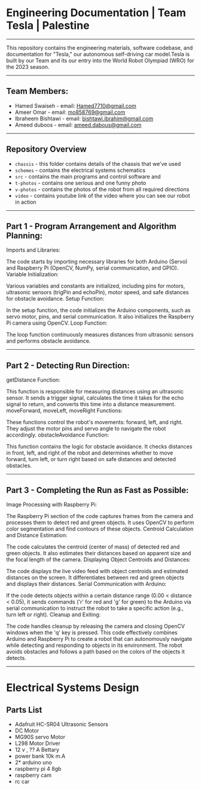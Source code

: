 # Engineering Documentation | Team Tesla | Palestine
----

This repository contains the engineering materials, software codebase, and documentation for "Tesla," our autonomous self-driving car model.Tesla is built by our Team  and its our entry into the World Robot Olympiad (WRO) for the 2023 season.

----

## Team Members:

- Hamed Swaiseh - email: <Hamed7710@gmail.com>
- Ameer Omar - email: <mo858769@gmail.com>
- Ibraheem Bishtawi - email: <bishtawi.ibrahim@gmail.com>
- Ameed duboos - email: <ameed.dabous@gmail.com>

----

## Repository Overview


+ `chassis` - this folder contains details of the chassis that we've used
+ `schemes` - contains the electrical systems schematics 
+ `src` - contains the main programs and control software and 
+ `t-photos` - contains one serious and one funny photo
+ `v-photos` - contains the photos of the robot from all required directions
+ `video` - contains youtube link of the video where you can see our robot in action
----
## Part 1 - Program Arrangement and Algorithm Planning:
Imports and Libraries:

The code starts by importing necessary libraries for both Arduino (Servo) and Raspberry Pi (OpenCV, NumPy, serial communication, and GPIO).
Variable Initialization:

Various variables and constants are initialized, including pins for motors, ultrasonic sensors (trigPin and echoPin), motor speed, and safe distances for obstacle avoidance.
Setup Function:

In the setup function, the code initializes the Arduino components, such as servo motor, pins, and serial communication. It also initializes the Raspberry Pi camera using OpenCV.
Loop Function:

The loop function continuously measures distances from ultrasonic sensors and performs obstacle avoidance.



----
## Part 2 - Detecting Run Direction:
getDistance Function:

This function is responsible for measuring distances using an ultrasonic sensor. It sends a trigger signal, calculates the time it takes for the echo signal to return, and converts this time into a distance measurement.
moveForward, moveLeft, moveRight Functions:

These functions control the robot's movements: forward, left, and right. They adjust the motor pins and servo angle to navigate the robot accordingly.
obstacleAvoidance Function:

This function contains the logic for obstacle avoidance. It checks distances in front, left, and right of the robot and determines whether to move forward, turn left, or turn right based on safe distances and detected obstacles.


----
## Part 3 - Completing the Run as Fast as Possible:
Image Processing with Raspberry Pi:

The Raspberry Pi section of the code captures frames from the camera and processes them to detect red and green objects. It uses OpenCV to perform color segmentation and find contours of these objects.
Centroid Calculation and Distance Estimation:

The code calculates the centroid (center of mass) of detected red and green objects. It also estimates their distances based on apparent size and the focal length of the camera.
Displaying Object Centroids and Distances:

The code displays the live video feed with object centroids and estimated distances on the screen. It differentiates between red and green objects and displays their distances.
Serial Communication with Arduino:

If the code detects objects within a certain distance range (0.00 < distance < 0.05), it sends commands ('r' for red and 'g' for green) to the Arduino via serial communication to instruct the robot to take a specific action (e.g., turn left or right).
Cleanup and Exiting:

The code handles cleanup by releasing the camera and closing OpenCV windows when the 'q' key is pressed.
This code effectively combines Arduino and Raspberry Pi to create a robot that can autonomously navigate while detecting and responding to objects in its environment. The robot avoids obstacles and follows a path based on the colors of the objects it detects.







----



# Electrical Systems Design



## Parts List

+ Adafruit HC-SR04 Ultrasonic Sensors
+ DC Motor
+ MG90S servo Motor
+ L298 Motor Driver
+ 12 v , ?? A Bettary
+ power bank 10k m.A
+ 2* arduino uno
+ raspberry pi 4 8gb
+ raspberry cam
+ rc car




